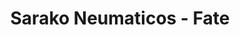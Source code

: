---
title: "Sarako Neumaticos - Fate"
url: /san-fernando-del-valle-de-catamarca/sarako-neumaticos-fate/
shop: Reifen
---